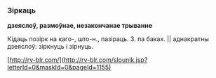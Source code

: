 ### Зіркаць
**дзеяслоў, размоўнае, незакончанае трыванне**

Кідаць позірк на каго-, што-н., пазіраць. З. па баках. || аднакратны дзеяслоў: зіркнуць і зірнуць.

<a rel="author">[http://rv-blr.com/](http://rv-blr.com/slounik.jsp?letterId=0&maskId=0&pageId=1155)</a>
